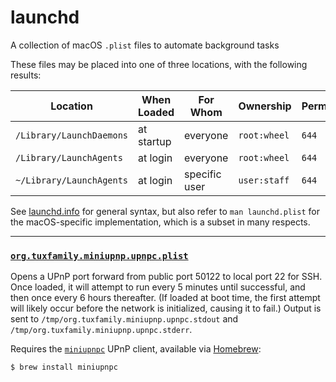 # launchd

A collection of macOS `.plist` files to automate background tasks 

These files may be placed into one of three locations, with the following results:

Location                 | When Loaded | For Whom      | Ownership    | Permissions
-------------------------|-------------|---------------|--------------|-------------
`/Library/LaunchDaemons` | at startup  | everyone      | `root:wheel` | `644`
`/Library/LaunchAgents`  | at login    | everyone      | `root:wheel` | `644`
`~/Library/LaunchAgents` | at login    | specific user | `user:staff` | `644`

See [launchd.info](https://www.launchd.info) for general syntax, but also refer to `man launchd.plist` for the macOS-specific implementation, which is a subset in many respects.

---

### [`org.tuxfamily.miniupnp.upnpc.plist`](https://github.com/ChrisBaker97/launchd/blob/main/org.tuxfamily.miniupnp.upnpc.plist)

Opens a UPnP port forward from public port 50122 to local port 22 for SSH. Once loaded, it will attempt to run every 5 minutes until successful, and then once every 6 hours thereafter. (If loaded at boot time, the first attempt will likely occur before the network is initialized, causing it to fail.) Output is sent to `/tmp/org.tuxfamily.miniupnp.upnpc.stdout` and `/tmp/org.tuxfamily.miniupnp.upnpc.stderr`.

Requires the [`miniupnpc`](https://miniupnp.tuxfamily.org) UPnP client, available via [Homebrew](https://brew.sh):
```sh
$ brew install miniupnpc
```
